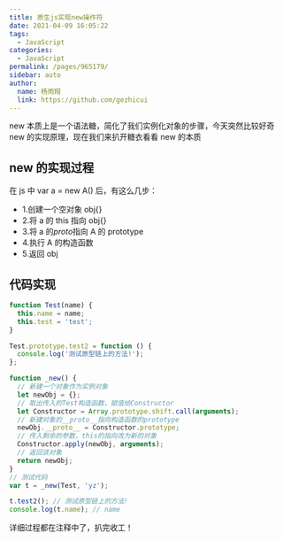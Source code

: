 ```yaml
---
title: 原生js实现new操作符
date: 2021-04-09 16:05:22
tags:
  - JavaScript
categories:
  - JavaScript
permalink: /pages/965179/
sidebar: auto
author:
  name: 杨雨翔
  link: https://github.com/gezhicui
---
```


new 本质上是一个语法糖，简化了我们实例化对象的步骤，今天突然比较好奇 new 的实现原理，现在我们来扒开糖衣看看 new 的本质

## new 的实现过程

在 js 中 var a = new A() 后，有这么几步：

- 1.创建一个空对象 obj{}
- 2.将 a 的 this 指向 obj{}
- 3.将 a 的*proto*指向 A 的 prototype
- 4.执行 A 的构造函数
- 5.返回 obj

## 代码实现

```js
function Test(name) {
  this.name = name;
  this.test = 'test';
}

Test.prototype.test2 = function () {
  console.log('测试原型链上的方法!');
};

function _new() {
  // 新建一个对象作为实例对象
  let newObj = {};
  // 取出传入的Test构造函数，赋值给Constructor
  let Constructor = Array.prototype.shift.call(arguments);
  // 新建对象的__proto__指向构造函数的prototype
  newObj.__proto__ = Constructor.prototype;
  // 传入剩余的参数，this的指向改为新的对象
  Constructor.apply(newObj, arguments);
  // 返回该对象
  return newObj;
}
// 测试代码
var t = _new(Test, 'yz');

t.test2(); // 测试原型链上的方法!
console.log(t.name); // name
```

详细过程都在注释中了，扒完收工！
